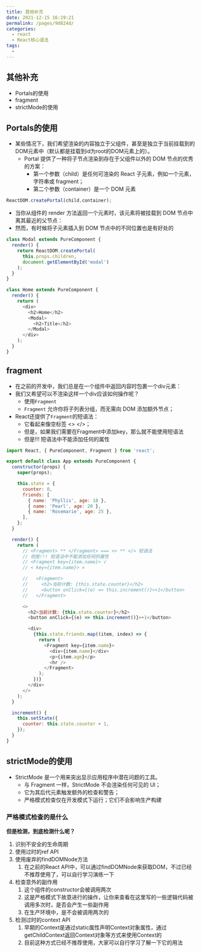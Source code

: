 ```yaml
---
title: 其他补充
date: 2021-12-15 16:19:21
permalink: /pages/9d824d/
categories:
  - react
  - React核心语法
tags:
  - 
---
```

## 其他补充

- Portals的使用
- fragment
- strictMode的使用
  
<!-- more -->

## Portals的使用

- 某些情况下，我们希望渲染的内容独立于父组件，甚至是独立于当前挂载到的DOM元素中（默认都是挂载到id为root的DOM元素上的）。
  - Portal 提供了一种将子节点渲染到存在于父组件以外的 DOM 节点的优秀的方案：
    - 第一个参数（child）是任何可渲染的 React 子元素，例如一个元素，字符串或 fragment；
    - 第二个参数（container）是一个 DOM 元素

```js
ReactDOM.createPortal(child,container);
```

- 当你从组件的 render 方法返回一个元素时，该元素将被挂载到 DOM 节点中离其最近的父节点：
- 然而，有时候将子元素插入到 DOM 节点中的不同位置也是有好处的

```js
class Modal extends PureComponent {
  render() {
    return ReactDOM.createPortal(
      this.props.children,
      document.getElementById('modal')
    );
  }
}

class Home extends PureComponent {
  render() {
    return (
      <div>
        <h2>Home</h2>
        <Modal>
          <h2>Title</h2>
        </Modal>
      </div>
    );
  }
}
```

## fragment

- 在之前的开发中，我们总是在一个组件中返回内容时包裹一个div元素：
- 我们又希望可以不渲染这样一个div应该如何操作呢？
  - 使用`Fragment`
  - `Fragment` 允许你将子列表分组，而无需向 DOM 添加额外节点；
- React还提供了`Fragment`的短语法：
  - 它看起来像空标签 <> </>；
  - 但是，如果我们需要在Fragment中添加key，那么就不能使用短语法
  - 但是!!! 短语法中不能添加任何的属性

```js
import React, { PureComponent, Fragment } from 'react';

export default class App extends PureComponent {
  constructor(props) {
    super(props);

    this.state = {
      counter: 0,
      friends: [
        { name: 'Phyllis', age: 18 },
        { name: 'Pearl', age: 20 },
        { name: 'Rosemarie', age: 25 },
      ],
    };
  }

  render() {
    return (
      // <Fragment> ** </Fragment> === <> ** </> 短语法
      // 但是!!! 短语法中不能添加任何的属性
      // <Fragment key={item.name}> √
      // < key={item.name}> ×

      //   <Fragment>
      //     <h2>当前计数: {this.state.counter}</h2>
      //     <button onClick={(e) => this.increment()}>+1</button>
      //   </Fragment>

      <>
        <h2>当前计数: {this.state.counter}</h2>
        <button onClick={(e) => this.increment()}>+1</button>

        <div>
          {this.state.friends.map((item, index) => {
            return (
              <Fragment key={item.name}>
                <div>{item.name}</div>
                <p>{item.age}</p>
                <hr />
              </Fragment>
            );
          })}
        </div>
      </>
    );
  }

  increment() {
    this.setState({
      counter: this.state.counter + 1,
    });
  }
}
```

## strictMode的使用

- StrictMode 是一个用来突出显示应用程序中潜在问题的工具。
  - 与 Fragment 一样，StrictMode 不会渲染任何可见的 UI；
  - 它为其后代元素触发额外的检查和警告；
  - 严格模式检查仅在开发模式下运行；它们不会影响生产构建

### 严格模式检查的是什么

**但是检测，到底检测什么呢？**

1. 识别不安全的生命周期
2. 使用过时的ref API
3. 使用废弃的findDOMNode方法
   1. 在之前的React API中，可以通过findDOMNode来获取DOM，不过已经不推荐使用了，可以自行学习演练一下
4. 检查意外的副作用
   1. 这个组件的constructor会被调用两次
   2. 这是严格模式下故意进行的操作，让你来查看在这里写的一些逻辑代码被调用多次时，是否会产生一些副作用
   3. 在生产环境中，是不会被调用两次的
5. 检测过时的context API
   1. 早期的Context是通过static属性声明Context对象属性，通过getChildContext返回Context对象等方式来使用Context的
   2. 目前这种方式已经不推荐使用，大家可以自行学习了解一下它的用法
